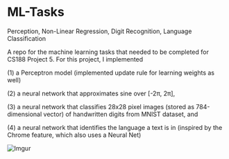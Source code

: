 # ML-Tasks
Perception, Non-Linear Regression, Digit Recognition, Language Classification

A repo for the machine learning tasks that needed to be completed for CS188 Project 5. For this project, I implemented

(1) a Perceptron model (implemented update rule for learning weights as well)

(2) a neural network that approximates sine over [-2π, 2π],

(3) a neural network that classifies 28x28 pixel images (stored as 784-dimensional vector) of handwritten digits from MNIST dataset, and

(4) a neural network that identifies the language a text is in (inspired by the Chrome feature, which also uses a Neural Net)

![Imgur](https://i.imgur.com/8j7AzjP.png)
